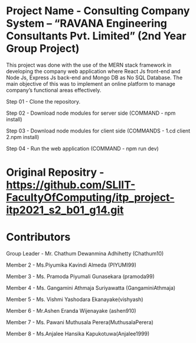 # Project Name - Consulting Company System – “RAVANA Engineering Consultants Pvt. Limited” (2nd Year Group Project)

This project was done with the use of the MERN stack framework in developing the company web application where React Js front-end and Node Js, Express Js back-end and Mongo DB as No SQL Database. The main objective of this was to implement an online platform to manage company’s functional areas effectively.

Step 01 - Clone the repository.

Step 02 - Download node modules for server side (COMMAND - npm install)

Step 03 -  Download node modules for client side (COMMANDS - 1.cd client   2.npm install)

Step 04 - Run the web application (COMMAND - npm run dev)

                      
# Original Repositry - https://github.com/SLIIT-FacultyOfComputing/itp_project-itp2021_s2_b01_g14.git                      



# Contributors

Group Leader - Mr. Chathum Dewanmina Adhihetty (Chathum10)

Member 2 - Ms.Piyumika Kavindi Almeda (PIYUMI99)

Member 3 - Ms. Pramoda Piyumali Gunasekara (pramoda99)

Member 4 - Ms. Gangamini Athmaja Suriyawatta (GangaminiAthmaja)

Member 5 - Ms. Vishmi Yashodara Ekanayake(vishyash)

Member 6 - Mr.Ashen Eranda Wijenayake (ashen910)

Member 7 - Ms. Pawani Muthusala Perera(MuthusalaPerera)

Member 8 - Ms.Anjalee Hansika Kapukotuwa(Anjalee1999)
